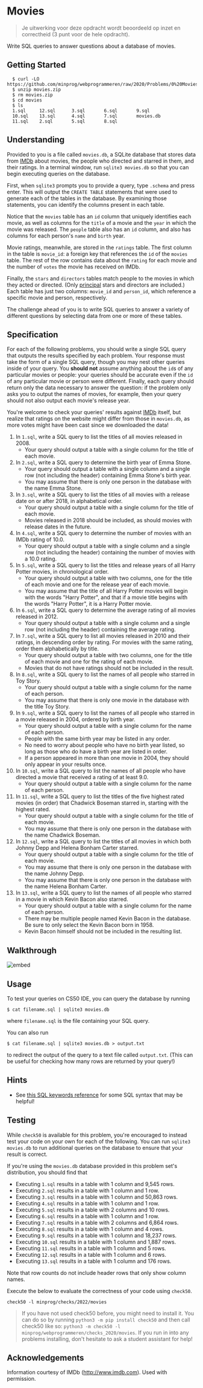 # Movies

> Je uitwerking voor deze opdracht wordt beoordeeld op inzet en correctheid (3 punt voor de hele opdracht).

Write SQL queries to answer questions about a database of movies.

## Getting Started

      $ curl -LO https://github.com/minprog/webprogrammeren/raw/2020/Problems/0%20Movies/movies.zip
      $ unzip movies.zip
      $ rm movies.zip
      $ cd movies
      $ ls
      1.sql		12.sql		3.sql		6.sql		9.sql
      10.sql	13.sql		4.sql		7.sql		movies.db
      11.sql	2.sql		5.sql		8.sql

## Understanding

Provided to you is a file called `movies.db`, a SQLite database that stores data from [IMDb](https://www.imdb.com/) about movies, the people who directed and starred in them, and their ratings. In a terminal window, run `sqlite3 movies.db` so that you can begin executing queries on the database.

First, when `sqlite3` prompts you to provide a query, type `.schema` and press enter. This will output the `CREATE TABLE` statements that were used to generate each of the tables in the database. By examining those statements, you can identify the columns present in each table.

Notice that the `movies` table has an `id` column that uniquely identifies each movie, as well as columns for the `title` of a movie and the `year` in which the movie was released. The `people` table also has an `id` column, and also has columns for each person's `name` and `birth` year.

Movie ratings, meanwhile, are stored in the `ratings` table. The first column in the table is `movie_id`: a foreign key that references the `id` of the `movies` table. The rest of the row contains data about the `rating` for each movie and the number of `votes` the movie has received on IMDb.

Finally, the `stars` and `directors` tables match people to the movies in which they acted or directed. (Only [principal](https://www.imdb.com/interfaces/) stars and directors are included.) Each table has just two columns: `movie_id` and `person_id`, which reference a specific movie and person, respectively.

The challenge ahead of you is to write SQL queries to answer a variety of different questions by selecting data from one or more of these tables.

## Specification

For each of the following problems, you should write a single SQL query that outputs the results specified by each problem. Your response must take the form of a single SQL query, though you may nest other queries inside of your query. You **should not** assume anything about the `id`s of any particular movies or people: your queries should be accurate even if the `id` of any particular movie or person were different. Finally, each query should return only the data necessary to answer the question: if the problem only asks you to output the names of movies, for example, then your query should not also output each movie's release year.

You're welcome to check your queries' results against [IMDb](https://www.imdb.com/) itself, but realize that ratings on the website might differ from those in `movies.db`, as more votes might have been cast since we downloaded the data!

1. In `1.sql`, write a SQL query to list the titles of all movies released in 2008.
   - Your query should output a table with a single column for the title of each movie.
1. In `2.sql`, write a SQL query to determine the birth year of Emma Stone.
   - Your query should output a table with a single column and a single row (not including the header) containing Emma Stone's birth year.
   - You may assume that there is only one person in the database with the name Emma Stone.
1. In `3.sql`, write a SQL query to list the titles of all movies with a release date on or after 2018, in alphabetical order.
   - Your query should output a table with a single column for the title of each movie.
   - Movies released in 2018 should be included, as should movies with release dates in the future.
1. In `4.sql`, write a SQL query to determine the number of movies with an IMDb rating of 10.0.
   - Your query should output a table with a single column and a single row (not including the header) containing the number of movies with a 10.0 rating.
1. In `5.sql`, write a SQL query to list the titles and release years of all Harry Potter movies, in chronological order.
   - Your query should output a table with two columns, one for the title of each movie and one for the release year of each movie.
   - You may assume that the title of all Harry Potter movies will begin with the words "Harry Potter", and that if a movie title begins with the words "Harry Potter", it is a Harry Potter movie.
1. In `6.sql`, write a SQL query to determine the average rating of all movies released in 2012.
   - Your query should output a table with a single column and a single row (not including the header) containing the average rating.
1. In `7.sql`, write a SQL query to list all movies released in 2010 and their ratings, in descending order by rating. For movies with the same rating, order them alphabetically by title.
   - Your query should output a table with two columns, one for the title of each movie and one for the rating of each movie.
   - Movies that do not have ratings should not be included in the result.
1. In `8.sql`, write a SQL query to list the names of all people who starred in Toy Story.
   - Your query should output a table with a single column for the name of each person.
   - You may assume that there is only one movie in the database with the title Toy Story.
1. In `9.sql`, write a SQL query to list the names of all people who starred in a movie released in 2004, ordered by birth year.
   - Your query should output a table with a single column for the name of each person.
   - People with the same birth year may be listed in any order.
   - No need to worry about people who have no birth year listed, so long as those who do have a birth year are listed in order.
   - If a person appeared in more than one movie in 2004, they should only appear in your results once.
1. In `10.sql`, write a SQL query to list the names of all people who have directed a movie that received a rating of at least 9.0.
   - Your query should output a table with a single column for the name of each person.
1. In `11.sql`, write a SQL query to list the titles of the five highest rated movies (in order) that Chadwick Boseman starred in, starting with the highest rated.
   - Your query should output a table with a single column for the title of each movie.
   - You may assume that there is only one person in the database with the name Chadwick Boseman.
1. In `12.sql`, write a SQL query to list the titles of all movies in which both Johnny Depp and Helena Bonham Carter starred.
   - Your query should output a table with a single column for the title of each movie.
   - You may assume that there is only one person in the database with the name Johnny Depp.
   - You may assume that there is only one person in the database with the name Helena Bonham Carter.
1. In `13.sql`, write a SQL query to list the names of all people who starred in a movie in which Kevin Bacon also starred.
   - Your query should output a table with a single column for the name of each person.
   - There may be multiple people named Kevin Bacon in the database. Be sure to only select the Kevin Bacon born in 1958.
   - Kevin Bacon himself should not be included in the resulting list.

## Walkthrough

![embed](https://www.youtube.com/embed/v5_A3giDlQs)

## Usage

To test your queries on CS50 IDE, you can query the database by running

```
$ cat filename.sql | sqlite3 movies.db
```

where `filename.sql` is the file containing your SQL query.

You can also run

```
$ cat filename.sql | sqlite3 movies.db > output.txt
```

to redirect the output of the query to a text file called `output.txt`. (This can be useful for checking how many rows are returned by your query!)

## Hints

- See [this SQL keywords reference](https://www.w3schools.com/sql/sql_ref_keywords.asp) for some SQL syntax that may be helpful!

## Testing

While `check50` is available for this problem, you're encouraged to instead test your code on your own for each of the following. You can run `sqlite3 movies.db` to run additional queries on the database to ensure that your result is correct.

If you're using the `movies.db` database provided in this problem set's distribution, you should find that

- Executing `1.sql` results in a table with 1 column and 9,545 rows.
- Executing `2.sql` results in a table with 1 column and 1 row.
- Executing `3.sql` results in a table with 1 column and 50,863 rows.
- Executing `4.sql` results in a table with 1 column and 1 row.
- Executing `5.sql` results in a table with 2 columns and 10 rows.
- Executing `6.sql` results in a table with 1 column and 1 row.
- Executing `7.sql` results in a table with 2 columns and 6,864 rows.
- Executing `8.sql` results in a table with 1 column and 4 rows.
- Executing `9.sql` results in a table with 1 column and 18,237 rows.
- Executing `10.sql` results in a table with 1 column and 1,887 rows.
- Executing `11.sql` results in a table with 1 column and 5 rows.
- Executing `12.sql` results in a table with 1 column and 6 rows.
- Executing `13.sql` results in a table with 1 column and 176 rows.

Note that row counts do not include header rows that only show column names.

Execute the below to evaluate the correctness of your code using `check50`.

```
check50 -l minprog/checks/2022/movies
```

> If you have not used check50 before, you might need to install it. You can do so by running `python3 -m pip install check50` and then call check50 like so: `python3 -m check50 -l minprog/webprogrammeren/checks_2020/movies`. If you run in into any problems installing, don't hesitate to ask a student assistant for help!

## Acknowledgements

Information courtesy of
IMDb
(<http://www.imdb.com>).
Used with permission.
